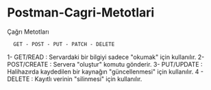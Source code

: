 # Postman-Cagri-Metotlari
Çağrı Metotları


      GET - POST - PUT - PATCH - DELETE

1- GET/READ : Servardaki bir bilgiyi sadece "okumak" için kullanılır.
2- POST/CREATE : Servera "oluştur" komutu gönderir.
3- PUT/UPDATE : Halihazırda kaydedilen bir kaynağın "güncellenmesi" için kullanılır.
4 - DELETE : Kayıtlı verinin "silinmesi" için kullanılır.


